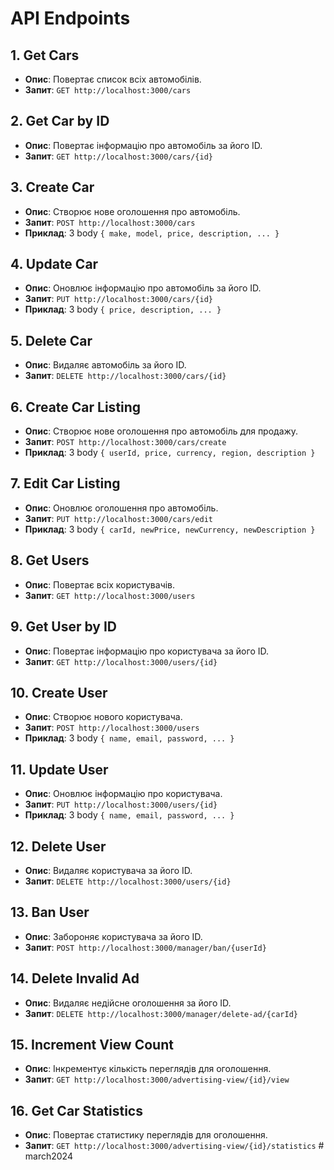 # API Endpoints

## 1. **Get Cars**
- **Опис**: Повертає список всіх автомобілів.
- **Запит**: `GET http://localhost:3000/cars`

## 2. **Get Car by ID**
- **Опис**: Повертає інформацію про автомобіль за його ID.
- **Запит**: `GET http://localhost:3000/cars/{id}`

## 3. **Create Car**
- **Опис**: Створює нове оголошення про автомобіль.
- **Запит**: `POST http://localhost:3000/cars`
- **Приклад**: З body `{ make, model, price, description, ... }`

## 4. **Update Car**
- **Опис**: Оновлює інформацію про автомобіль за його ID.
- **Запит**: `PUT http://localhost:3000/cars/{id}`
- **Приклад**: З body `{ price, description, ... }`

## 5. **Delete Car**
- **Опис**: Видаляє автомобіль за його ID.
- **Запит**: `DELETE http://localhost:3000/cars/{id}`

## 6. **Create Car Listing**
- **Опис**: Створює нове оголошення про автомобіль для продажу.
- **Запит**: `POST http://localhost:3000/cars/create`
- **Приклад**: З body `{ userId, price, currency, region, description }`

## 7. **Edit Car Listing**
- **Опис**: Оновлює оголошення про автомобіль.
- **Запит**: `PUT http://localhost:3000/cars/edit`
- **Приклад**: З body `{ carId, newPrice, newCurrency, newDescription }`

## 8. **Get Users**
- **Опис**: Повертає всіх користувачів.
- **Запит**: `GET http://localhost:3000/users`

## 9. **Get User by ID**
- **Опис**: Повертає інформацію про користувача за його ID.
- **Запит**: `GET http://localhost:3000/users/{id}`

## 10. **Create User**
- **Опис**: Створює нового користувача.
- **Запит**: `POST http://localhost:3000/users`
- **Приклад**: З body `{ name, email, password, ... }`

## 11. **Update User**
- **Опис**: Оновлює інформацію про користувача.
- **Запит**: `PUT http://localhost:3000/users/{id}`
- **Приклад**: З body `{ name, email, password, ... }`

## 12. **Delete User**
- **Опис**: Видаляє користувача за його ID.
- **Запит**: `DELETE http://localhost:3000/users/{id}`

## 13. **Ban User**
- **Опис**: Забороняє користувача за його ID.
- **Запит**: `POST http://localhost:3000/manager/ban/{userId}`

## 14. **Delete Invalid Ad**
- **Опис**: Видаляє недійсне оголошення за його ID.
- **Запит**: `DELETE http://localhost:3000/manager/delete-ad/{carId}`

## 15. **Increment View Count**
- **Опис**: Інкрементує кількість переглядів для оголошення.
- **Запит**: `GET http://localhost:3000/advertising-view/{id}/view`

## 16. **Get Car Statistics**
- **Опис**: Повертає статистику переглядів для оголошення.
- **Запит**: `GET http://localhost:3000/advertising-view/{id}/statistics`
#   m a r c h 2 0 2 4  
 